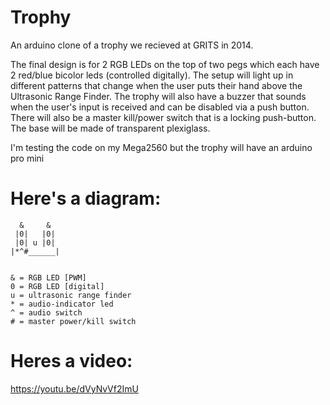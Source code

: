 # Trophy
An arduino clone of a trophy we recieved at GRITS in 2014.

The final design is for 2 RGB LEDs on the top of two pegs which each have 2 red/blue bicolor leds (controlled digitally). The setup will light up in different patterns that change when the user puts their hand above the Ultrasonic Range Finder. The trophy will also have a buzzer that sounds when the user's input is received and can be disabled via a push button. There will also be a master kill/power switch that is a locking push-button. The base will be made of transparent plexiglass.

I'm testing the code on my Mega2560 but the trophy will have an arduino pro mini

# Here's a diagram:
```
  &     &
 |0|   |0|
 |0| u |0|
|*^#______|


& = RGB LED [PWM]
0 = RGB LED [digital]
u = ultrasonic range finder
* = audio-indicator led
^ = audio switch
# = master power/kill switch
```
# Heres a video:
https://youtu.be/dVyNvVf2ImU
